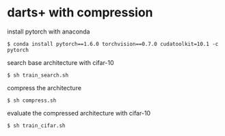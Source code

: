 # darts+ with compression
install pytorch with anaconda
```buildoutcfg
$ conda install pytorch==1.6.0 torchvision==0.7.0 cudatoolkit=10.1 -c pytorch
```
search base architecture with cifar-10
```buildoutcfg
$ sh train_search.sh
```
compress the architecture
```buildoutcfg
$ sh compress.sh
```
evaluate the compressed architecture with cifar-10
```buildoutcfg
$ sh train_cifar.sh
```